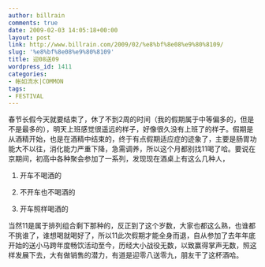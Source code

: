 ```yaml
---
author: billrain
comments: true
date: 2009-02-03 14:05:18+00:00
layout: post
link: http://www.billrain.com/2009/02/%e8%bf%8e08%e9%80%8109/
slug: '%e8%bf%8e08%e9%80%8109'
title: 迎08送09
wordpress_id: 1411
categories:
- 帐如流水|COMMON
tags:
- FESTIVAL
---
```


春节长假今天就要结束了，休了不到2周的时间（我的假期属于中等偏多的，但是不是最多的），明天上班感觉很遥远的样子，好像很久没有上班了的样子。假期是从酒精开始，也是在酒精中结束的，终于有点假期适应症的迹象了，主要是肠胃功能大不以往，消化能力严重下降，急需调养，所以这个月都别找11喝了哈。要说在京期间，初高中各种聚会参加了一系列，发现现在酒桌上有这么几种人，

 

1. 开车不喝酒的

 

2. 不开车也不喝酒的

 

3. 开车照样喝酒的

 

当然11是属于排列组合剩下那种的，反正到了这个岁数，大家也都这么熟，也谁都不挑谁了，谁想喝就喝好了，所以11此次假期才能全身而退，自从参加了去年年底开始的送小马跨年度畅饮活动至今，历经大小战役无数，以致赢得掌声无数，照这样发展下去，大有做销售的潜力，有道是迎零八送零九，朋友干了这杯酒哈。
